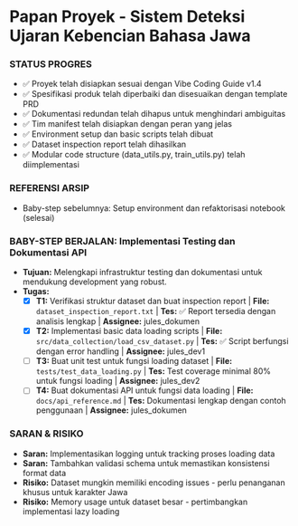 # Papan Proyek - Sistem Deteksi Ujaran Kebencian Bahasa Jawa

### STATUS PROGRES
- ✅ Proyek telah disiapkan sesuai dengan Vibe Coding Guide v1.4
- ✅ Spesifikasi produk telah diperbaiki dan disesuaikan dengan template PRD
- ✅ Dokumentasi redundan telah dihapus untuk menghindari ambiguitas
- ✅ Tim manifest telah disiapkan dengan peran yang jelas
- ✅ Environment setup dan basic scripts telah dibuat
- ✅ Dataset inspection report telah dihasilkan
- ✅ Modular code structure (data_utils.py, train_utils.py) telah diimplementasi

### REFERENSI ARSIP
- Baby-step sebelumnya: Setup environment dan refaktorisasi notebook (selesai)

### BABY-STEP BERJALAN: Implementasi Testing dan Dokumentasi API
- **Tujuan:** Melengkapi infrastruktur testing dan dokumentasi untuk mendukung development yang robust.
- **Tugas:**
    - [x] **T1:** Verifikasi struktur dataset dan buat inspection report | **File:** `dataset_inspection_report.txt` | **Tes:** ✅ Report tersedia dengan analisis lengkap | **Assignee:** jules_dokumen
    - [x] **T2:** Implementasi basic data loading scripts | **File:** `src/data_collection/load_csv_dataset.py` | **Tes:** ✅ Script berfungsi dengan error handling | **Assignee:** jules_dev1
    - [ ] **T3:** Buat unit test untuk fungsi loading dataset | **File:** `tests/test_data_loading.py` | **Tes:** Test coverage minimal 80% untuk fungsi loading | **Assignee:** jules_dev2
    - [ ] **T4:** Buat dokumentasi API untuk fungsi data loading | **File:** `docs/api_reference.md` | **Tes:** Dokumentasi lengkap dengan contoh penggunaan | **Assignee:** jules_dokumen

### SARAN & RISIKO
- **Saran:** Implementasikan logging untuk tracking proses loading data
- **Saran:** Tambahkan validasi schema untuk memastikan konsistensi format data
- **Risiko:** Dataset mungkin memiliki encoding issues - perlu penanganan khusus untuk karakter Jawa
- **Risiko:** Memory usage untuk dataset besar - pertimbangkan implementasi lazy loading